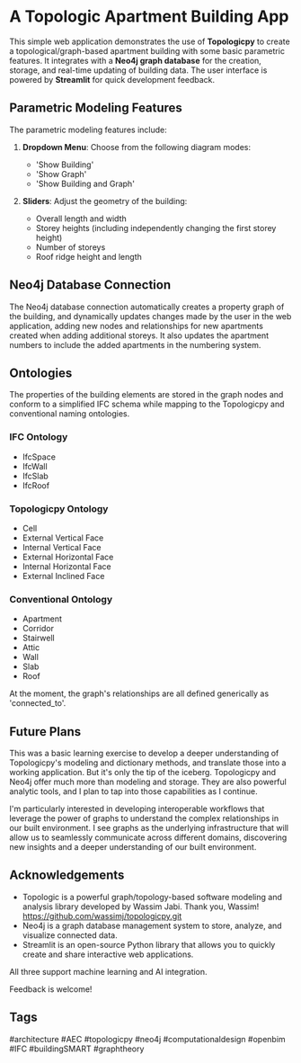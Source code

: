 # A Topologic Apartment Building App

This simple web application demonstrates the use of **Topologicpy** to create a topological/graph-based apartment building with some basic parametric features. It integrates with a **Neo4j graph database** for the creation, storage, and real-time updating of building data. The user interface is powered by **Streamlit** for quick development feedback.

## Parametric Modeling Features

The parametric modeling features include:

1. **Dropdown Menu**: Choose from the following diagram modes:
    - 'Show Building'
    - 'Show Graph'
    - 'Show Building and Graph'

2. **Sliders**: Adjust the geometry of the building:
    - Overall length and width
    - Storey heights (including independently changing the first storey height)
    - Number of storeys
    - Roof ridge height and length

## Neo4j Database Connection

The Neo4j database connection automatically creates a property graph of the building, and dynamically updates changes made by the user in the web application, adding new nodes and relationships for new apartments created when adding additional storeys. It also updates the apartment numbers to include the added apartments in the numbering system.

## Ontologies

The properties of the building elements are stored in the graph nodes and conform to a simplified IFC schema while mapping to the Topologicpy and conventional naming ontologies.

### IFC Ontology

- IfcSpace
- IfcWall
- IfcSlab 
- IfcRoof

### Topologicpy Ontology

- Cell
- External Vertical Face
- Internal Vertical Face
- External Horizontal Face
- Internal Horizontal Face
- External Inclined Face

### Conventional Ontology

- Apartment
- Corridor
- Stairwell
- Attic
- Wall
- Slab
- Roof

At the moment, the graph's relationships are all defined generically as 'connected_to'.

## Future Plans

This was a basic learning exercise to develop a deeper understanding of Topologicpy's modeling and dictionary methods, and translate those into a working application. But it's only the tip of the iceberg. Topologicpy and Neo4j offer much more than modeling and storage. They are also powerful analytic tools, and I plan to tap into those capabilities as I continue.

I'm particularly interested in developing interoperable workflows that leverage the power of graphs to understand the complex relationships in our built environment. I see graphs as the underlying infrastructure that will allow us to seamlessly communicate across different domains, discovering new insights and a deeper understanding of our built environment.

## Acknowledgements

- Topologic is a powerful graph/topology-based software modeling and analysis library developed by Wassim Jabi. Thank you, Wassim! https://github.com/wassimj/topologicpy.git
- Neo4j is a graph database management system to store, analyze, and visualize connected data.
- Streamlit is an open-source Python library that allows you to quickly create and share interactive web applications.

All three support machine learning and AI integration.

Feedback is welcome!

## Tags

#architecture #AEC #topologicpy #neo4j #computationaldesign #openbim  #IFC #buildingSMART #graphtheory
